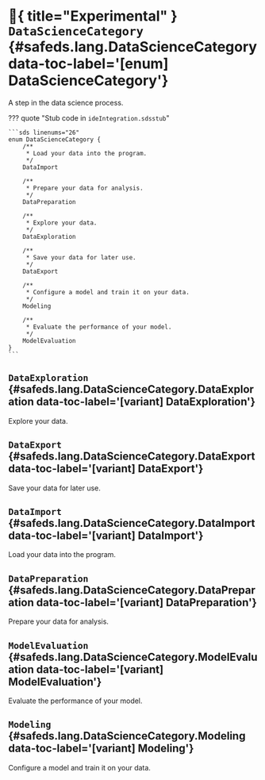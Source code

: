 [//]: # (DO NOT EDIT THIS FILE DIRECTLY. Instead, edit the corresponding stub file and execute `npm run docs:api`.)

# :test_tube:{ title="Experimental" } <code class="doc-symbol doc-symbol-enum"></code> `DataScienceCategory` {#safeds.lang.DataScienceCategory data-toc-label='[enum] DataScienceCategory'}

A step in the data science process.

??? quote "Stub code in `ideIntegration.sdsstub`"

    ```sds linenums="26"
    enum DataScienceCategory {
        /**
         * Load your data into the program.
         */
        DataImport

        /**
         * Prepare your data for analysis.
         */
        DataPreparation

        /**
         * Explore your data.
         */
        DataExploration

        /**
         * Save your data for later use.
         */
        DataExport

        /**
         * Configure a model and train it on your data.
         */
        Modeling

        /**
         * Evaluate the performance of your model.
         */
        ModelEvaluation
    }
    ```

## <code class="doc-symbol doc-symbol-variant"></code> `DataExploration` {#safeds.lang.DataScienceCategory.DataExploration data-toc-label='[variant] DataExploration'}

Explore your data.

## <code class="doc-symbol doc-symbol-variant"></code> `DataExport` {#safeds.lang.DataScienceCategory.DataExport data-toc-label='[variant] DataExport'}

Save your data for later use.

## <code class="doc-symbol doc-symbol-variant"></code> `DataImport` {#safeds.lang.DataScienceCategory.DataImport data-toc-label='[variant] DataImport'}

Load your data into the program.

## <code class="doc-symbol doc-symbol-variant"></code> `DataPreparation` {#safeds.lang.DataScienceCategory.DataPreparation data-toc-label='[variant] DataPreparation'}

Prepare your data for analysis.

## <code class="doc-symbol doc-symbol-variant"></code> `ModelEvaluation` {#safeds.lang.DataScienceCategory.ModelEvaluation data-toc-label='[variant] ModelEvaluation'}

Evaluate the performance of your model.

## <code class="doc-symbol doc-symbol-variant"></code> `Modeling` {#safeds.lang.DataScienceCategory.Modeling data-toc-label='[variant] Modeling'}

Configure a model and train it on your data.
